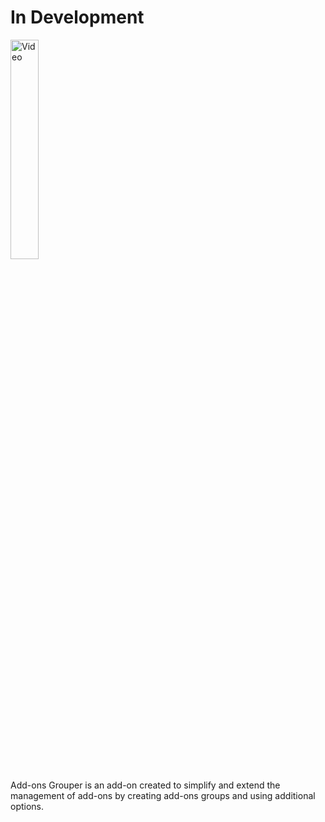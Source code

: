 # In Development

<a href="https://drive.google.com/file/d/1RhE3c2v5PimIsyQAtwFrXwpxKkMyiU7t/preview" target="_self">
<img src="https://drive.google.com/uc?id=1JjQfx-LX8ZwAdMO1TFLLi0h15BH7VwlO" width=30% height=30% alt = "Video"">
</a>

Add-ons Grouper is an add-on created to simplify and extend the management of add-ons by creating add-ons groups and using additional options.
